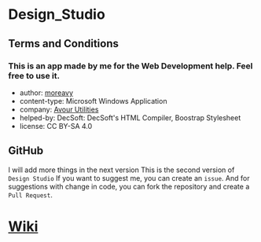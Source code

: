 # Design_Studio
## Terms and Conditions
### This is an app made by me for the Web Development help. Feel free to use it.
- author: [moreavy](https://github.com/moreavy)
- content-type: Microsoft Windows Application
- company: [Avour Utilities](https://moreavy.github.io/)
- helped-by: DecSoft: DecSoft's HTML Compiler, Boostrap Stylesheet
- license: CC BY-SA 4.0

## GitHub
I will add more things in the next version 
This is the second version of `Design Studio`
If you want to suggest me, you can create an `issue`. And for suggestions with change in code, you can fork the repository  and create a `Pull Request`.

# [Wiki](https://github.com/Avyukt1/Design_Studio/wiki/Design-Studio-Guide)
